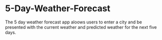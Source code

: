 # 5-Day-Weather-Forecast

The 5 day weather forecast app aloows users to enter a city and be presented with the current weather and predicted weather for the next five days.
